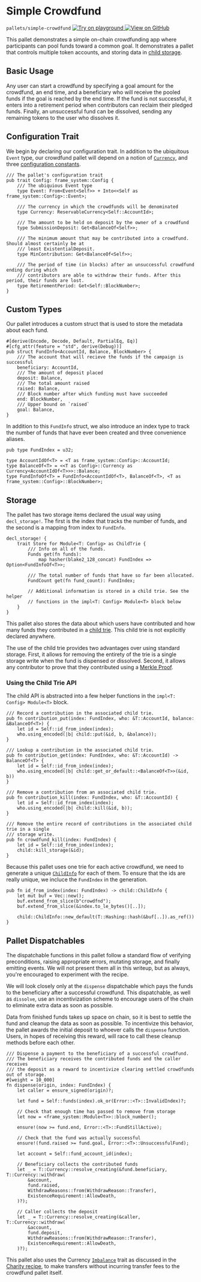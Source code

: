 # Simple Crowdfund

`pallets/simple-crowdfund`
<a target="_blank" href="https://playground.substrate.dev/?deploy=recipes&files=%2Fhome%2Fsubstrate%2Fworkspace%2Fpallets%2Fsimple-crowdfund%2Fsrc%2Flib.rs">
	<img src="https://img.shields.io/badge/Playground-Try%20it!-brightgreen?logo=Parity%20Substrate" alt ="Try on playground"/>
</a>
<a target="_blank" href="https://github.com/substrate-developer-hub/recipes/tree/master/pallets/simple-crowdfund/src/lib.rs">
	<img src="https://img.shields.io/badge/Github-View%20Code-brightgreen?logo=github" alt ="View on GitHub"/>
</a>

This pallet demonstrates a simple on-chain crowdfunding app where participants can pool funds toward
a common goal. It demonstrates a pallet that controls multiple token accounts, and storing data in
[child storage](https://substrate.dev/rustdocs/v3.0.0/frame_support/storage/child/index.html).

## Basic Usage

Any user can start a crowdfund by specifying a goal amount for the crowdfund, an end time, and a
beneficiary who will receive the pooled funds if the goal is reached by the end time. If the fund is
not successful, it enters into a retirement period when contributors can reclaim their pledged
funds. Finally, an unsuccessful fund can be dissolved, sending any remaining tokens to the user who
dissolves it.

## Configuration Trait

We begin by declaring our configuration trait. In addition to the ubiquitous `Event` type, our
crowdfund pallet will depend on a notion of
[`Currency`](https://substrate.dev/rustdocs/v3.0.0/frame_support/traits/trait.Currency.html), and three
[configuration constants](./constants.md).

```rust, ignore
/// The pallet's configuration trait
pub trait Config: frame_system::Config {
	/// The ubiquious Event type
	type Event: From<Event<Self>> + Into<<Self as frame_system::Config>::Event>;

	/// The currency in which the crowdfunds will be denominated
	type Currency: ReservableCurrency<Self::AccountId>;

	/// The amount to be held on deposit by the owner of a crowdfund
	type SubmissionDeposit: Get<BalanceOf<Self>>;

	/// The minimum amount that may be contributed into a crowdfund. Should almost certainly be at
	/// least ExistentialDeposit.
	type MinContribution: Get<BalanceOf<Self>>;

	/// The period of time (in blocks) after an unsuccessful crowdfund ending during which
	/// contributors are able to withdraw their funds. After this period, their funds are lost.
	type RetirementPeriod: Get<Self::BlockNumber>;
}
```

## Custom Types

Our pallet introduces a custom struct that is used to store the metadata about each fund.

```rust, ignore
#[derive(Encode, Decode, Default, PartialEq, Eq)]
#[cfg_attr(feature = "std", derive(Debug))]
pub struct FundInfo<AccountId, Balance, BlockNumber> {
	/// The account that will recieve the funds if the campaign is successful
	beneficiary: AccountId,
	/// The amount of deposit placed
	deposit: Balance,
	/// The total amount raised
	raised: Balance,
	/// Block number after which funding must have succeeded
	end: BlockNumber,
	/// Upper bound on `raised`
	goal: Balance,
}
```

In addition to this `FundInfo` struct, we also introduce an index type to track the number of funds
that have ever been created and three convenience aliases.

```rust, ignore
pub type FundIndex = u32;

type AccountIdOf<T> = <T as frame_system::Config>::AccountId;
type BalanceOf<T> = <<T as Config>::Currency as Currency<AccountIdOf<T>>>::Balance;
type FundInfoOf<T> = FundInfo<AccountIdOf<T>, BalanceOf<T>, <T as frame_system::Config>::BlockNumber>;
```

## Storage

The pallet has two storage items declared the usual way using `decl_storage!`. The first is the
index that tracks the number of funds, and the second is a mapping from index to `FundInfo`.

```rust, ignore
decl_storage! {
	trait Store for Module<T: Config> as ChildTrie {
		/// Info on all of the funds.
		Funds get(fn funds):
			map hasher(blake2_128_concat) FundIndex => Option<FundInfoOf<T>>;

		/// The total number of funds that have so far been allocated.
		FundCount get(fn fund_count): FundIndex;

		// Additional information is stored in a child trie. See the helper
		// functions in the impl<T: Config> Module<T> block below
	}
}
```

This pallet also stores the data about which users have contributed and how many funds they
contributed in a [child trie](https://substrate.dev/rustdocs/v3.0.0/frame_support/storage/child/index.html). This
child trie is not explicitly declared anywhere.

The use of the child trie provides two advantages over using standard storage. First, it allows for
removing the entirety of the trie is a single storage write when the fund is dispensed or dissolved.
Second, it allows any contributor to prove that they contributed using a
[Merkle Proof](https://medium.com/crypto-0-nite/merkle-proofs-explained-6dd429623dc5).

### Using the Child Trie API

The child API is abstracted into a few helper functions in the `impl<T: Config> Module<T>` block.

```rust, ignore
/// Record a contribution in the associated child trie.
pub fn contribution_put(index: FundIndex, who: &T::AccountId, balance: &BalanceOf<T>) {
	let id = Self::id_from_index(index);
	who.using_encoded(|b| child::put(&id, b, &balance));
}

/// Lookup a contribution in the associated child trie.
pub fn contribution_get(index: FundIndex, who: &T::AccountId) -> BalanceOf<T> {
	let id = Self::id_from_index(index);
	who.using_encoded(|b| child::get_or_default::<BalanceOf<T>>(&id, b))
}

/// Remove a contribution from an associated child trie.
pub fn contribution_kill(index: FundIndex, who: &T::AccountId) {
	let id = Self::id_from_index(index);
	who.using_encoded(|b| child::kill(&id, b));
}

/// Remove the entire record of contributions in the associated child trie in a single
/// storage write.
pub fn crowdfund_kill(index: FundIndex) {
	let id = Self::id_from_index(index);
	child::kill_storage(&id);
}
```

Because this pallet uses one trie for each active crowdfund, we need to generate a unique
[`ChildInfo`](https://substrate.dev/rustdocs/v3.0.0/frame_support/storage/child/enum.ChildInfo.html) for each of
them. To ensure that the ids are really unique, we incluce the `FundIndex` in the generation.

```rust, ignore
pub fn id_from_index(index: FundIndex) -> child::ChildInfo {
	let mut buf = Vec::new();
	buf.extend_from_slice(b"crowdfnd");
	buf.extend_from_slice(&index.to_le_bytes()[..]);

	child::ChildInfo::new_default(T::Hashing::hash(&buf[..]).as_ref())
}
```

## Pallet Dispatchables

The dispatchable functions in this pallet follow a standard flow of verifying preconditions, raising
appropriate errors, mutating storage, and finally emitting events. We will not present them all in
this writeup, but as always, you're encouraged to experiment with the recipe.

We will look closely only at the `dispense` dispatchable which pays the funds to the beneficiary
after a successful crowdfund. This dispatchable, as well as `dissolve`, use an incentivization
scheme to encourage users of the chain to eliminate extra data as soon as possible.

Data from finished funds takes up space on chain, so it is best to settle the fund and cleanup the
data as soon as possible. To incentivize this behavior, the pallet awards the initial deposit to
whoever calls the `dispense` function. Users, in hopes of receiving this reward, will race to call
these cleanup methods before each other.

```rust, ignore
/// Dispense a payment to the beneficiary of a successful crowdfund.
/// The beneficiary receives the contributed funds and the caller receives
/// the deposit as a reward to incentivize clearing settled crowdfunds out of storage.
#[weight = 10_000]
fn dispense(origin, index: FundIndex) {
	let caller = ensure_signed(origin)?;

	let fund = Self::funds(index).ok_or(Error::<T>::InvalidIndex)?;

	// Check that enough time has passed to remove from storage
	let now = <frame_system::Module<T>>::block_number();

	ensure!(now >= fund.end, Error::<T>::FundStillActive);

	// Check that the fund was actually successful
	ensure!(fund.raised >= fund.goal, Error::<T>::UnsuccessfulFund);

	let account = Self::fund_account_id(index);

	// Beneficiary collects the contributed funds
	let _ = T::Currency::resolve_creating(&fund.beneficiary, T::Currency::withdraw(
		&account,
		fund.raised,
		WithdrawReasons::from(WithdrawReason::Transfer),
		ExistenceRequirement::AllowDeath,
	)?);

	// Caller collects the deposit
	let _ = T::Currency::resolve_creating(&caller, T::Currency::withdraw(
		&account,
		fund.deposit,
		WithdrawReasons::from(WithdrawReason::Transfer),
		ExistenceRequirement::AllowDeath,
	)?);
```

This pallet also uses the Currency
[`Imbalance`](https://substrate.dev/rustdocs/v3.0.0/frame_support/traits/trait.Imbalance.html) trait as discussed in
the [Charity recipe](./charity.md), to make transfers without incurring transfer fees to the
crowdfund pallet itself.

